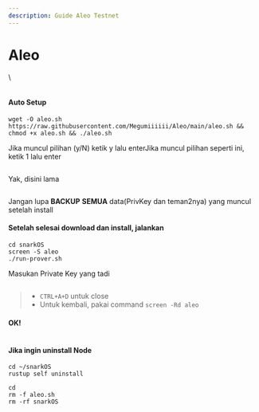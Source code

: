 ```yaml
---
description: Guide Aleo Testnet
---
```


# Aleo

\
<figure><img src="https://580801350-files.gitbook.io/~/files/v0/b/gitbook-x-prod.appspot.com/o/spaces%2FyjqqGlG6vZEVZjseIV1U%2Fuploads%2FoCuKsbtqiSgg53794xg5%2F185994172-0b4e4ea8-f81a-48db-8020-9be619f485b7.png?alt=media&#x26;token=5b5c3f32-f276-48ab-95b4-c397e8116eba" alt=""><figcaption></figcaption></figure>

#### Auto Setup <a href="#auto-setup" id="auto-setup"></a>

```
wget -O aleo.sh https://raw.githubusercontent.com/Megumiiiiii/Aleo/main/aleo.sh && chmod +x aleo.sh && ./aleo.sh
```

Jika muncul pilihan (y/N) ketik y lalu enterJika muncul pilihan seperti ini, ketik 1 lalu enter​

<figure><img src="https://580801350-files.gitbook.io/~/files/v0/b/gitbook-x-prod.appspot.com/o/spaces%2FyjqqGlG6vZEVZjseIV1U%2Fuploads%2FjnJySkXwENZR5cDwtaYo%2FScreenshot_52.png?alt=media&#x26;token=29091a80-f298-4a3b-bf84-e9261100f59a" alt=""><figcaption></figcaption></figure>

Yak, disini lama

<figure><img src="https://580801350-files.gitbook.io/~/files/v0/b/gitbook-x-prod.appspot.com/o/spaces%2FyjqqGlG6vZEVZjseIV1U%2Fuploads%2FqJaclnc7nVaCiqtZbXLC%2FScreenshot_62.png?alt=media&#x26;token=b82245a0-b9a5-470c-8b4a-1623928de49f" alt=""><figcaption></figcaption></figure>

<img src="https://580801350-files.gitbook.io/~/files/v0/b/gitbook-x-prod.appspot.com/o/spaces%2FyjqqGlG6vZEVZjseIV1U%2Fuploads%2Fc93QCYwgS8dVr0jP4W1z%2Fncvbn.png?alt=media&#x26;token=a752f8c1-6785-49fb-81c1-1cf32281999f" alt="" data-size="line">Jangan lupa **BACKUP** **SEMUA** data(PrivKey dan teman2nya) yang muncul setelah install

#### Setelah selesai download dan install, jalankan <a href="#setelah-selesai-download-dan-install-jalankan" id="setelah-selesai-download-dan-install-jalankan"></a>

```
cd snarkOS
screen -S aleo
./run-prover.sh
```

Masukan Private Key yang tadi

<figure><img src="https://580801350-files.gitbook.io/~/files/v0/b/gitbook-x-prod.appspot.com/o/spaces%2FyjqqGlG6vZEVZjseIV1U%2Fuploads%2FOlQzWK56PKahu50VMerI%2FScreenshot_63.png?alt=media&#x26;token=dd4bf099-6b3b-4cce-ab4f-0fad99224f2f" alt=""><figcaption></figcaption></figure>

> * `CTRL+A+D` untuk close
> * Untuk kembali, pakai command `screen -Rd aleo`

#### OK! <a href="#ok" id="ok"></a>

<figure><img src="https://580801350-files.gitbook.io/~/files/v0/b/gitbook-x-prod.appspot.com/o/spaces%2FyjqqGlG6vZEVZjseIV1U%2Fuploads%2FTh3Zk6PitscuGTh90gnU%2FScreenshot_64.png?alt=media&#x26;token=fb379816-75ad-42ec-a5a6-8cc899019085" alt=""><figcaption></figcaption></figure>

#### Jika ingin uninstall Node <a href="#jika-ingin-uninstall-node" id="jika-ingin-uninstall-node"></a>

```
cd ~/snarkOS
rustup self uninstall
```

```
cd
rm -f aleo.sh
rm -rf snarkOS
```
